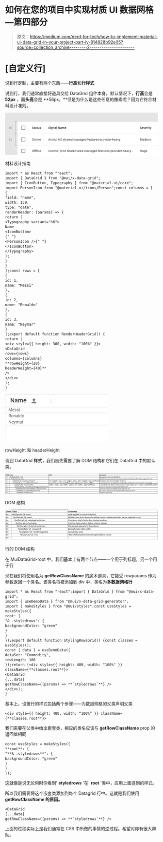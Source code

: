 # 如何在您的项目中实现材质 UI 数据网格—第四部分

> 原文：<https://medium.com/nerd-for-tech/how-to-implement-material-ui-data-grid-in-your-project-part-iv-814828b92e05?source=collection_archive---------2----------------------->

# [自定义行]

说到行定制，主要有两个东西——**行高**和**行样式**

说到行，我们通常直接将道具交给 DataGrid 组件本身。默认情况下，**行高**会是 **52px** ，而**头高**会是 **56px。**但是为什么是这些任意的像素呢？因为它符合材料设计准则。

![](img/1c8bf8f384705f3d83c9252f81e4bcc5.png)

材料设计指南

```
import * as React from "react";
import { DataGrid } from "@mui/x-data-grid";
import { IconButton, Typography } from "@material-ui/core";
import PersonIcon from "@material-ui/icons/Person";const columns = [
{
field: "name",
width: 150,
type: "date",
renderHeader: (params) => {
return (
<Typography variant="h6">
Name
<IconButton>
{" "}
<PersonIcon />{" "}
</IconButton>
</Typography>
);
}
}
];const rows = [
{
id: 1,
name: "Messi"
},
{
id: 2,
name: "Ronaldo"
},
{
id: 3,
name: "Neymar"
}
];export default function RenderHeaderGrid() {
return (
<div style={{ height: 300, width: "100%" }}>
<DataGrid
rows={rows}
columns={columns}
**rowHeight={20}
headerHeight={40}**
/>
</div>
);
}
```

![](img/e6992ac2a7c7b5ea146f823461d4124c.png)

rowHeight 和 headerHeight

谈到 DataGrid 样式，我们首先需要了解 DOM 结构和它们在 DataGrid 中的默认类。

![](img/a58d981e1e7f8eb519caf7712229481d.png)

DOM 结构

![](img/14528a808e4ce209fe20fd5ffd76f3f2.png)

行的 DOM 结构

在 MuiDataGrid-root 中，我们基本上有两个节点——一个用于列标题，另一个用于行

现在我们将使用名为 **getRowClassName** 的魔术道具，它接受 rowparams 作为参数返回一个类名。该类名将被添加到 div 中，类名为**多数据网格行**

```
import * as React from "react";import { DataGrid } from "@mui/x-data-grid";
import { useDemoData } from "@mui/x-data-grid-generator";
import { makeStyles } from "@mui/styles";const useStyles = makeStyles({
root: {
"& .styledrows": {
backgroundColor: "green"
}
}
});export default function StylingRowsGrid() {const classes = useStyles();
const { data } = useDemoData({
dataSet: "Commodity",
rowLength: 100
});return (<div style={{ height: 400, width: "100%" }} 
className={**classes.root**}>
<DataGrid 
{...data} 
getRowClassName={(params) => **`styledrows`**} />
</div>);
}
```

基本上，设置行的样式包括两个步骤——为数据网格的父类声明父类

```
<div style={{ height: 400, width: “100%” }} className={**classes.root**}>
```

我们需要在父类中给出嵌套类，相应的类名应该与 **getRowClassName** prop 的返回值相同

```
const useStyles = makeStyles({
**root**: {
"**& .styledrows**": {
backgroundColor: "green"
}
}
});
```

这就像是说无论何时你看到' **styledrows** '在' **root** '类中，应用上面提到的样式。

所以我们需要将这个嵌套类添加到每个 Datagrid 行中。这就是我们使用 **getRowClassName 的原因。**

```
<DataGrid 
{...data} 
getRowClassName={(params) => **`styledrows`**} />
```

上面的过程实际上是我们通常在 CSS 中所做的事情的逆过程。希望对你有很大帮助。